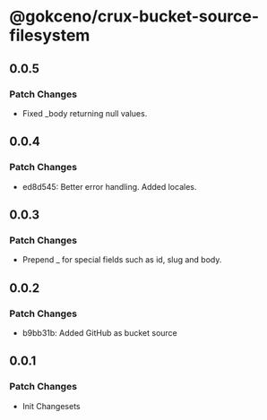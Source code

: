# @gokceno/crux-bucket-source-filesystem

## 0.0.5

### Patch Changes

- Fixed \_body returning null values.

## 0.0.4

### Patch Changes

- ed8d545: Better error handling. Added locales.

## 0.0.3

### Patch Changes

- Prepend \_ for special fields such as id, slug and body.

## 0.0.2

### Patch Changes

- b9bb31b: Added GitHub as bucket source

## 0.0.1

### Patch Changes

- Init Changesets
